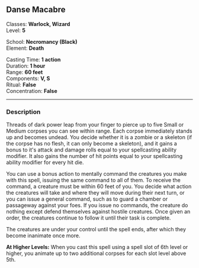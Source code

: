 ## Danse Macabre

Classes: **Warlock, Wizard**  
Level: **5**  

School: **Necromancy (Black)**  
Element: **Death**  

Casting Time: **1 action**  
Duration: **1 hour**  
Range: **60 feet**  
Components: **V, S**  
Ritual: **False**  
Concentration: **False**  

------

### Description

Threads of dark power leap from your finger to pierce up to five Small or Medium corpses you can see within range. Each corpse immediately stands up and becomes undead. You decide whether it is a zombie or a skeleton (if the corpse has no flesh, it can only become a skeleton), and it gains a bonus to it's attack and damage rolls equal to your spellcasting ability modifier. It also gains the number of hit points equal to your spellcasting ability modifier for every hit die.

You can use a bonus action to mentally command the creatures you make with this spell, issuing the same command to all of them. To receive the command, a creature must be within 60 feet of you. You decide what action the creatures will take and where they will move during their next turn, or you can issue a general command, such as to guard a chamber or passageway against your foes. If you issue no commands, the creature do nothing except defend themselves against hostile creatures. Once given an order, the creatures continue to follow it until their task is complete.

The creatures are under your control until the spell ends, after which they become inanimate once more.

**At Higher Levels:** When you cast this spell using a spell slot of 6th level or higher, you animate up to two additional corpses for each slot level above 5th.